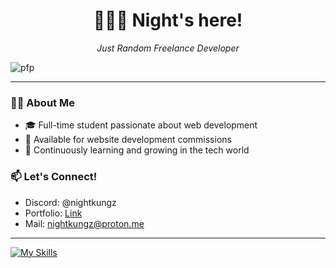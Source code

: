 <h1 align="center">🙋🏼‍♂️ Night's here!</h1>

<p align="center" italic>
    <i>Just Random Freelance Developer</i>
</p>

![pfp](https://m1r.ai/rUdB.jpg)

---

### 👨‍💻 About Me

- 🎓 Full-time student passionate about web development
- 💼 Available for website development commissions
- 🌱 Continuously learning and growing in the tech world

### 📫 Let's Connect!

- Discord: @nightkungz
- Portfolio: [Link](https://nightkungz.vercel.app/)
- Mail: nightkungz@proton.me
<!-- Add more social links as needed -->

---
[![My Skills](https://skillicons.dev/icons?i=aws,kubernetes,docker,typescript,golang,react,nextjs,vue,nuxt,svelte,express,nestjs,prisma,mysql,postgres,redis,tailwind,figma,supabase)](https://skillicons.dev)
